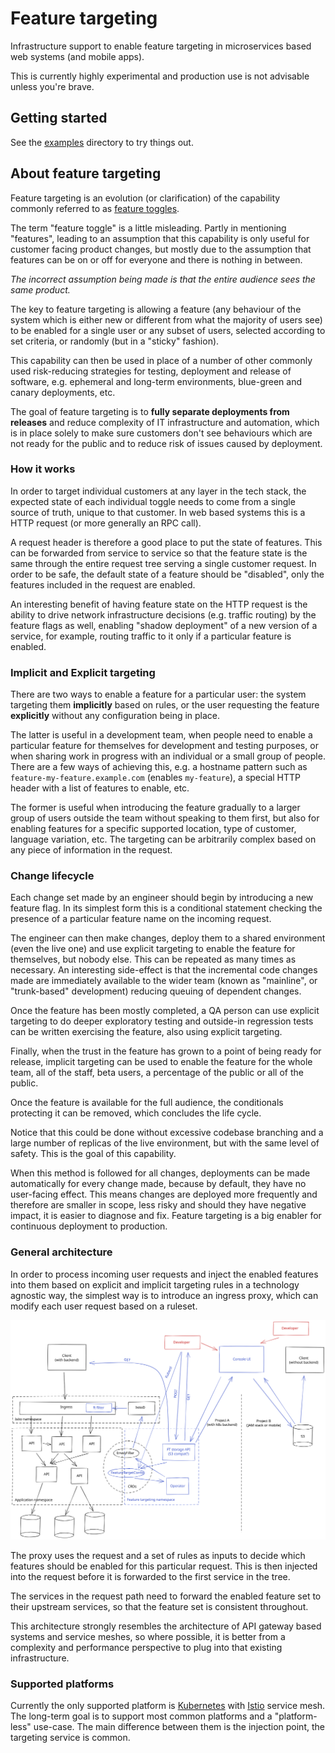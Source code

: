 # Feature targeting

Infrastructure support to enable feature targeting in microservices based web
systems (and mobile apps).

This is currently highly experimental and production
use is not advisable unless you're brave.

## Getting started

See the [examples](./examples/README.md) directory to try things out.

## About feature targeting

Feature targeting is an evolution (or clarification) of the capability commonly
referred to as [feature toggles](https://www.martinfowler.com/articles/feature-toggles.html).

The term "feature toggle" is a little misleading. Partly in mentioning "features",
leading to an assumption that this capability is only useful for customer facing
product changes, but mostly due to the assumption that features can be on or
off for everyone and there is nothing in between.

_The incorrect assumption being made is that the entire audience sees the same product._

The key to feature targeting is allowing a feature (any behaviour of the system
which is either new or different from what the majority of users see) to be
enabled for a single user or any subset of users, selected according to
set criteria, or randomly (but in a "sticky" fashion).

This capability can then be used in place of a number of other commonly used
risk-reducing strategies for testing, deployment and release of software, e.g.
ephemeral and long-term environments, blue-green and canary deployments, etc.

The goal of feature targeting is to **fully separate deployments from releases**
and reduce complexity of IT infrastructure and automation, which is in place solely to
make sure customers don't see behaviours which are not ready for the public and
to reduce risk of issues caused by deployment.

### How it works

In order to target individual customers at any layer in the tech stack, the
expected state of each individual toggle needs to come from a single source
of truth, unique to that customer. In web based systems this is a HTTP request
(or more generally an RPC call).

A request header is therefore a good place to put the state of features. This can
be forwarded from service to service so that the feature state is the same through
the entire request tree serving a single customer request. In order to be safe,
the default state of a feature should be "disabled", only the features included
in the request are enabled.

An interesting benefit of having feature state on the HTTP request is the ability
to drive network infrastructure decisions (e.g. traffic routing) by the feature
flags as well, enabling "shadow deployment" of a new version of a service,
for example, routing traffic to it only if a particular feature is enabled.

### Implicit and Explicit targeting

There are two ways to enable a feature for a particular user: the system
targeting them **implicitly** based on rules, or the user requesting the feature
**explicitly** without any configuration being in place.

The latter is useful in a development team, when people need to enable a
particular feature for themselves for development and testing purposes, or when
sharing work in progress with an individual or a small group of people. There
are a few ways of achieving this, e.g. a hostname pattern such as
`feature-my-feature.example.com` (enables `my-feature`), a special HTTP header
with a list of features to enable, etc.

The former is useful when introducing the feature gradually to a larger group
of users outside the team without speaking to them first, but also for enabling
features for a specific supported location, type of customer, language variation,
etc. The targeting can be arbitrarily complex based on any piece of information
in the request.

### Change lifecycle

Each change set made by an engineer should begin by introducing a new feature
flag. In its simplest form this is a conditional statement checking the presence
of a particular feature name on the incoming request.

The engineer can then make changes, deploy them to a shared environment (even the live one)
and use explicit targeting to enable the feature for themselves, but nobody else.
This can be repeated as many times as necessary. An interesting side-effect is that
the incremental code changes made are immediately available to the wider team
(known as "mainline", or "trunk-based" development) reducing queuing of dependent changes.

Once the feature has been mostly completed, a QA person can use explicit targeting
to do deeper exploratory testing and outside-in regression tests can be written
exercising the feature, also using explicit targeting.

Finally, when the trust in the feature has grown to a point of being ready for
release, implicit targeting can be used to enable the feature for the whole team,
all of the staff, beta users, a percentage of the public or all of the public.

Once the feature is available for the full audience, the conditionals protecting
it can be removed, which concludes the life cycle.

Notice that this could be done without excessive codebase branching and a large
number of replicas of the live environment, but with the same level of safety.
This is the goal of this capability.

When this method is followed for all changes, deployments can be made automatically
for every change made, because by default, they have no user-facing effect. This
means changes are deployed more frequently and therefore are smaller in scope,
less risky and should they have negative impact, it is easier to diagnose and fix.
Feature targeting is a big enabler for continuous deployment to production.

### General architecture

In order to process incoming user requests and inject the enabled features
into them based on explicit and implicit targeting rules in a technology
agnostic way, the simplest way is to introduce an ingress proxy, which can
modify each user request based on a ruleset.

![Architecture](./architecture.svg)

The proxy uses the request and a set of rules as inputs to decide which features 
should be enabled for this particular request. This is then injected
into the request before it is forwarded to the first service in the tree.

The services in the request path need to forward the enabled feature set to
their upstream services, so that the feature set is consistent throughout.

This architecture strongly resembles the architecture of API gateway based
systems and service meshes, so where possible, it is better from a complexity
and performance perspective to plug into that existing infrastructure.

### Supported platforms

Currently the only supported platform is [Kubernetes](https://kubernetes.io/)
with [Istio](https://istio.io/) service mesh. The long-term goal is to support most
common platforms and a "platform-less" use-case. The main difference between them
is the injection point, the targeting service is common.

